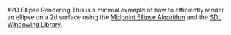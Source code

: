 #2D Ellipse Rendering
This is a minimal exmaple of how to efficiently render an ellipse on a 2d surface using the [Midpoint Ellipse Algorithm](https://www.cpp.edu/~raheja/CS445/MEA.pdf) and the [SDL Windowing Library](www.libsdl.org).
